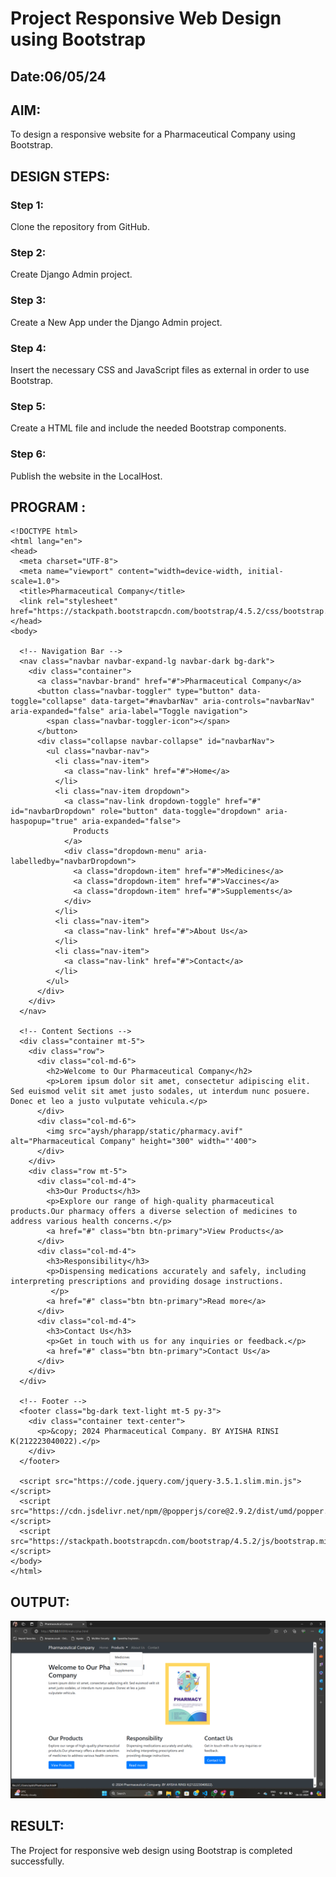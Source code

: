 # Project Responsive Web Design using Bootstrap
## Date:06/05/24

## AIM:
To design a responsive website for a Pharmaceutical Company using Bootstrap.


## DESIGN STEPS:

### Step 1:
Clone the repository from GitHub.

### Step 2:
Create Django Admin project.

### Step 3:
Create a New App under the Django Admin project.

### Step 4:
Insert the necessary CSS and JavaScript files as external in order to use Bootstrap.

### Step 5:
Create a HTML file and include the needed Bootstrap components.

### Step 6:
Publish the website in the LocalHost.

## PROGRAM :
```
<!DOCTYPE html>
<html lang="en">
<head>
  <meta charset="UTF-8">
  <meta name="viewport" content="width=device-width, initial-scale=1.0">
  <title>Pharmaceutical Company</title>
  <link rel="stylesheet" href="https://stackpath.bootstrapcdn.com/bootstrap/4.5.2/css/bootstrap.min.css">
</head>
<body>

  <!-- Navigation Bar -->
  <nav class="navbar navbar-expand-lg navbar-dark bg-dark">
    <div class="container">
      <a class="navbar-brand" href="#">Pharmaceutical Company</a>
      <button class="navbar-toggler" type="button" data-toggle="collapse" data-target="#navbarNav" aria-controls="navbarNav" aria-expanded="false" aria-label="Toggle navigation">
        <span class="navbar-toggler-icon"></span>
      </button>
      <div class="collapse navbar-collapse" id="navbarNav">
        <ul class="navbar-nav">
          <li class="nav-item">
            <a class="nav-link" href="#">Home</a>
          </li>
          <li class="nav-item dropdown">
            <a class="nav-link dropdown-toggle" href="#" id="navbarDropdown" role="button" data-toggle="dropdown" aria-haspopup="true" aria-expanded="false">
              Products
            </a>
            <div class="dropdown-menu" aria-labelledby="navbarDropdown">
              <a class="dropdown-item" href="#">Medicines</a>
              <a class="dropdown-item" href="#">Vaccines</a>
              <a class="dropdown-item" href="#">Supplements</a>
            </div>
          </li>
          <li class="nav-item">
            <a class="nav-link" href="#">About Us</a>
          </li>
          <li class="nav-item">
            <a class="nav-link" href="#">Contact</a>
          </li>
        </ul>
      </div>
    </div>
  </nav>

  <!-- Content Sections -->
  <div class="container mt-5">
    <div class="row">
      <div class="col-md-6">
        <h2>Welcome to Our Pharmaceutical Company</h2>
        <p>Lorem ipsum dolor sit amet, consectetur adipiscing elit. Sed euismod velit sit amet justo sodales, ut interdum nunc posuere. Donec et leo a justo vulputate vehicula.</p>
      </div>
      <div class="col-md-6">
        <img src="aysh/pharapp/static/pharmacy.avif" alt="Pharmaceutical Company" height="300" width="'400">
      </div>
    </div>
    <div class="row mt-5">
      <div class="col-md-4">
        <h3>Our Products</h3>
        <p>Explore our range of high-quality pharmaceutical products.Our pharmacy offers a diverse selection of medicines to address various health concerns.</p>
        <a href="#" class="btn btn-primary">View Products</a>
      </div>
      <div class="col-md-4">
        <h3>Responsibility</h3>
        <p>Dispensing medications accurately and safely, including interpreting prescriptions and providing dosage instructions.
         </p>
        <a href="#" class="btn btn-primary">Read more</a>
      </div>
      <div class="col-md-4">
        <h3>Contact Us</h3>
        <p>Get in touch with us for any inquiries or feedback.</p>
        <a href="#" class="btn btn-primary">Contact Us</a>
      </div>
    </div>
  </div>

  <!-- Footer -->
  <footer class="bg-dark text-light mt-5 py-3">
    <div class="container text-center">
      <p>&copy; 2024 Pharmaceutical Company. BY AYISHA RINSI K(212223040022).</p>
    </div>
  </footer>

  <script src="https://code.jquery.com/jquery-3.5.1.slim.min.js"></script>
  <script src="https://cdn.jsdelivr.net/npm/@popperjs/core@2.9.2/dist/umd/popper.min.js"></script>
  <script src="https://stackpath.bootstrapcdn.com/bootstrap/4.5.2/js/bootstrap.min.js"></script>
</body>
</html>
```

## OUTPUT:
![alt text](project.png)

## RESULT:
The Project for responsive web design using Bootstrap is completed successfully.

